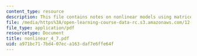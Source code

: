 ```yaml
---
content_type: resource
description: This file contains notes on nonlinear models using matrices.
file: /media/https%3A/open-learning-course-data-rc.s3.amazonaws.com/12-864-inference-from-data-and-models-spring-2005/a971bc717bd407eca163daf7e6ffe64f_nonlinear_4_7.pdf
file_type: application/pdf
resourcetype: Document
title: nonlinear_4_7.pdf
uid: a971bc71-7bd4-07ec-a163-daf7e6ffe64f
---
```

